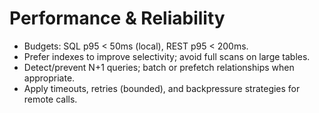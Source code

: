 # Performance & Reliability

- Budgets: SQL p95 < 50ms (local), REST p95 < 200ms.
- Prefer indexes to improve selectivity; avoid full scans on large tables.
- Detect/prevent N+1 queries; batch or prefetch relationships when appropriate.
- Apply timeouts, retries (bounded), and backpressure strategies for remote calls.
